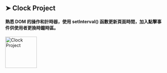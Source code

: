 ## ➤ Clock Project

#### 熟悉 DOM 的操作和計時器，使用 setInterval() 函數更新頁面時間，加入點擊事件供使用者更換時鐘時區。

<img src="https://img.onl/EBdDfg" alt="Clock Project" height="100px" />
